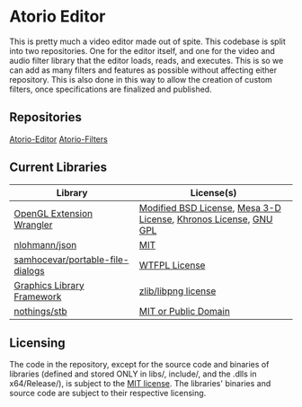# Atorio Editor

This is pretty much a video editor made out of spite. This codebase is split into two repositories. One for the editor itself, and one for the video and audio filter library that the editor loads, reads, and executes. This is so we can add as many filters and features as possible without affecting either repository. This is also done in this way to allow the creation of custom filters, once specifications are finalized and published.

## Repositories
[Atorio-Editor](https://github.com/Ari-Atori/Atorio-Editor)
[Atorio-Filters](https://github.com/Ari-Atori/Atorio-Filters)

## Current Libraries

| Library | License(s) |
| --- | --- |
| [OpenGL Extension Wrangler](https://github.com/nigels-com/glew) | [Modified BSD License](http://glew.sourceforge.net/glew.txt), [Mesa 3-D License](http://glew.sourceforge.net/mesa.txt), [Khronos License](http://glew.sourceforge.net/khronos.txt), [GNU GPL](http://glew.sourceforge.net/gpl.txt) |
| [nlohmann/json](https://github.com/nlohmann/json) | [MIT](https://github.com/nlohmann/json/blob/develop/LICENSE.MIT) |
| [samhocevar/portable-file-dialogs](https://github.com/samhocevar/portable-file-dialogs/) | [WTFPL License](https://github.com/samhocevar/portable-file-dialogs/blob/master/COPYING) |
| [Graphics Library Framework](https://www.glfw.org/download.html) | [zlib/libpng license](https://www.glfw.org/license) |
| [nothings/stb](https://github.com/nothings/stb) | [MIT or Public Domain](https://github.com/nothings/stb/blob/master/LICENSE) |

## Licensing
The code in the repository, except for the source code and binaries of libraries (defined and stored ONLY in libs/, include/, and the .dlls in x64/Release/), is subject to the [MIT license](https://github.com/Ari-Atori/Atorio-Filters/blob/main/LICENSE). The libraries' binaries and source code are subject to their respective licensing.
